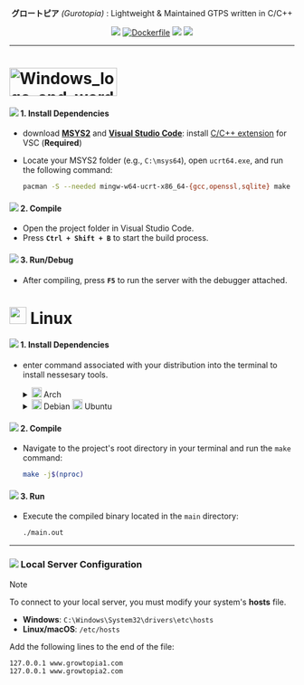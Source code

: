 <div align="center">

**グロートピア** *(Gurotopia)* : Lightweight & Maintained GTPS written in C/C++

[![](https://github.com/GT-api/GT.api/actions/workflows/make.yml/badge.svg)](https://github.com/GT-api/GT.api/actions/workflows/make.yml)
[![Dockerfile](https://github.com/gurotopia/Gurotopia/actions/workflows/docker.yml/badge.svg)](https://github.com/gurotopia/Gurotopia/actions/workflows/docker.yml)
[![](https://app.codacy.com/project/badge/Grade/fa8603d6ec2b4485b8e24817ef23ca21)](https://app.codacy.com/gh/gurotopia/Gurotopia/dashboard?utm_source=gh&utm_medium=referral&utm_content=&utm_campaign=Badge_grade)
[![](https://dcbadge.limes.pink/api/server/zzWHgzaF7J?style=flat)](https://discord.gg/zzWHgzaF7J)

</div>

***

# <img width="190" height="50" alt="Windows_logo_and_wordmark_-_2021 svg" src="https://github.com/user-attachments/assets/1385f762-2c56-465a-aa3b-901a431552bb" />

#### ![](https://raw.githubusercontent.com/microsoft/vscode-icons/main/icons/dark/archive.svg) 1. Install Dependencies
   - download [**MSYS2**](https://www.msys2.org/) and [**Visual Studio Code**](https://code.visualstudio.com/): install [C/C++ extension](https://marketplace.visualstudio.com/items?itemName=ms-vscode.cpptools) for VSC (**Required**)
     
   - Locate your MSYS2 folder (e.g., `C:\msys64`), open `ucrt64.exe`, and run the following command:
     ```bash
     pacman -S --needed mingw-w64-ucrt-x86_64-{gcc,openssl,sqlite} make
     ```

#### ![](https://raw.githubusercontent.com/microsoft/vscode-icons/main/icons/dark/build.svg) 2. Compile
   - Open the project folder in Visual Studio Code.
   - Press **`Ctrl + Shift + B`** to start the build process.

#### ![](https://raw.githubusercontent.com/microsoft/vscode-icons/main/icons/dark/debug-alt-small.svg) 3. Run/Debug
   - After compiling, press **`F5`** to run the server with the debugger attached.

# <img src="https://github.com/user-attachments/assets/fecde323-04c5-4b82-a08d-badcb184be6a" width="30" /> Linux

#### ![](https://raw.githubusercontent.com/microsoft/vscode-icons/main/icons/dark/archive.svg) 1. Install Dependencies

- enter command associated with your distribution into the terminal to install nessesary tools.
   <details><summary><img width="18" height="18" src="https://github.com/user-attachments/assets/8359ba6e-a9b2-4500-893f-61eaf40e2478" /> Arch</summary>
   <p>
      
   ```bash
   sudo pacman -S base-devel openssl sqlite
   ```
   </p>
   </details> 
   <details><summary><img width="18" height="18" src="https://github.com/user-attachments/assets/742f35c4-3e69-450e-8095-9fabe9ecd0d8" /> Debian <img width="18" height="18" src="https://github.com/user-attachments/assets/46f0770e-f4ed-480b-851d-c90b05fae52f" /> Ubuntu</summary>
   <p>

   > [!IMPORTANT]
   > This project requires a modern C++ compiler (`g++-13` or newer) to build.

   > [!TIP]
   > You can run the `./install_ubuntu_deps.sh` script to install all dependencies, including the correct compiler, automatically.

   Alternatively, run the following commands manually:
   ```bash
   # Add the toolchain PPA to get a modern G++ version
   sudo add-apt-repository -y ppa:ubuntu-toolchain-r/test
   # Update package list and install dependencies
   sudo apt-get update
   sudo apt-get install -y build-essential g++-13 libstdc++-13-dev libssl-dev openssl sqlite3 libsqlite3-dev
   ```
        
   </p>
   </details> 

#### ![](https://raw.githubusercontent.com/microsoft/vscode-icons/main/icons/dark/build.svg) 2. Compile
   - Navigate to the project's root directory in your terminal and run the `make` command:
     ```bash
     make -j$(nproc)
     ```

#### ![](https://raw.githubusercontent.com/microsoft/vscode-icons/main/icons/dark/debug-alt-small.svg) 3. Run
   - Execute the compiled binary located in the `main` directory:
     ```bash
     ./main.out
     ```

---

### ![](https://raw.githubusercontent.com/microsoft/vscode-icons/main/icons/dark/settings.svg) Local Server Configuration

> [!NOTE]
> To connect to your local server, you must modify your system's **hosts** file.
> - **Windows**: `C:\Windows\System32\drivers\etc\hosts`
> - **Linux/macOS**: `/etc/hosts`
>
> Add the following lines to the end of the file:
> ```
> 127.0.0.1 www.growtopia1.com
> 127.0.0.1 www.growtopia2.com
> ```
